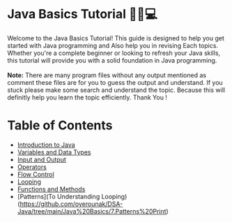# Java Basics Tutorial 🧑‍💻💻
Welcome to the Java Basics Tutorial! This guide is designed to help you get started with Java programming and Also help you in revising Each topics. Whether you're a complete beginner or looking to refresh your Java skills, this tutorial will provide you with a solid foundation in Java programming.<br />
<br />
**Note:** There are many program files without any output mentioned as comment these files are for you to guess the output and understand. If you stuck please make some search and understand the topic. Because this will definitly help you learn the topic efficiently. Thank You !

# Table of Contents

- [Introduction to Java](https://github.com/oyerounak/DSA-Java/blob/main/Java%20Basics/0.Introduction%20to%20Java.pdf)
- [Variables and Data Types](https://github.com/oyerounak/DSA-Java/tree/main/Java%20Basics/1.Variables%20and%20Data%20Type)
- [Input and Output](https://github.com/oyerounak/DSA-Java/tree/main/Java%20Basics/2.Input%20and%20Output)
- [Operators](https://github.com/oyerounak/DSA-Java/blob/main/Java%20Basics/3.Operators/operator.java)
- [Flow Control](https://github.com/oyerounak/DSA-Java/tree/main/Java%20Basics/4.Flow%20Control)
- [Looping](https://github.com/oyerounak/DSA-Java/tree/main/Java%20Basics/5.Looping)
- [Functions and Methods](https://github.com/oyerounak/DSA-Java/tree/main/Java%20Basics/6.Functions)
- [Patterns](To Understanding Looping)(https://github.com/oyerounak/DSA-Java/tree/main/Java%20Basics/7.Patterns%20Print)
